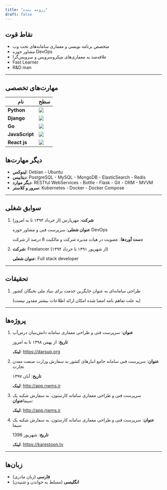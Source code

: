 ```yaml
---
title: "رزومه بنده"
draft: false
---
```


## نقاط قوت

- متخصص برنامه نویسی و معماری سامانه‌های تحت وب
- مشاور حوزه DevOps
- علاقه‌مند به معماری‌های میکروسرویس و سرویس‌گرا
- Fast Learner
- R&D man 

---

## مهارت‌های تخصصی

| نام            | سطح                     |
| ---------- | ------------------- |
| **Python** | ![](/img/skill_5.png) |
| **Django** | ![](/img/skill_5.png) |
| **Go**     | ![](/img/skill_3.png) |
| **JavaScript** | ![](/img/skill_4.5.png) |
| **React js** | ![](/img/skill_4.5.png) |

## دیگر مهارت‌ها

- **لینوکس**: Debian - Ubuntu
- **دیتابیس**: PostgreSQL - MySQL - MongoDB - ElasticSearch - Redis
- **دیگر موارد**: RESTful WebServices - Bottle - Flask - Git - ORM - MVVM
- **سرور و کلاستر**: Kubernetes - Docker - Docker Compose

---

## سوابق شغلی

1. **شرکت**: مهرپارس (از خرداد ۱۳۹۴ تا به امروز)

	**عنوان شغلی**: سرپرست فنی و مشاور حوزه DevOps
  
	**دست آوردها**: عضویت در هیات مدیره شرکت و مالکیت 8 درصد از شرکت

2. **شرکت**: Freelancer (از شهریور ۱۳۹۱ تا خرداد ۱۳۹۴)

	**عنوان شغلی**: Full stack developer

---

## تحقیقات

1. طراحی سامانه‌ای به عنوان جایگزین خدمت برای بنیاد ملی نخبگان کشور

	(به علت تفاهم نامه امضا شده امکان ارائه اطلاعات بیشتر مقدور نیست)

---

## پروژه‌ها

1. **عنوان**: سرپرست فنی و طراحی معماری سامانه دانش‌بنیان درس‌آپ

    **تاریخ**: از بهمن ۱۳۹۸ تا به امروز
    
    **لینک**: https://darsup.org

2. **عنوان**: سرپرست فنی سامانه جامع انبارهای کشور به سفارش وزارت صنعت معدن تجارت

    **تاریخ**: آبان ۱۳۹۷

    **لینک**: http://app.nwms.ir 

3. سرپرست فنی و طراحی معماری سامانه کارستون، به سفارش شکبه یک سیما**عنوان**: 

    **لینک**: http://app.nwms.ir

4. **عنوان**: سرپرست فنی و طراحی معماری سامانه کارستون، به سفارش شکبه یک سیما

    **تاریخ**: شهریور 1396 

    **لینک**: https://karestoon.tv

---

## زبان‌ها

- **فارسی** (زبان مادری)
- **انگلیسی** (مسلط به خواندن و شنیدن)
